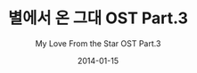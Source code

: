 ---
title: "별에서 온 그대 OST Part.3"
subtitle: "My Love From the Star OST Part.3"
description: "OST"
icon: "library_music"
weight: 5500000000
date: 2014-01-15
images: ["/docs/ost5-my-love-from-the-star/my-love-from-the-star.jpg"]
---